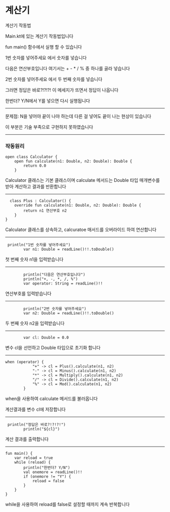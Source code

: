 # 계산기


계산기 작동법


Main.kt에 있는 계산기 작동법입니다

fun main() 함수에서 실행 할 수 있습니다 

1번 숫자를 넣어주세요 에서 숫자를 넣습니다

다음은 연산부호입니다 여기서는 + - * / % 중 하나를 골라 넣습니다

2번 숫자를 넣어주세요 에서 두 번째 숫자를 넣습니다

그러면 정답은 바로?!?!?! 이 메세지가 뜨면서 정답이 나옵니다

한번더? Y/N에서 Y를 넣으면 다시 실행됩니다

---

문제점: N을 넣어야 끝이 나야 하는데 다른 걸 넣어도 끝이 나는 현상이 있습니다

이 부분은 기술 부족으로 구현하지 못하였습니다

---

### 작동원리

```
open class Calculator {
    open fun calculate(n1: Double, n2: Double): Double {
        return 0.0
    }
```

Calculator 클래스는 기본 클래스이며 calculate 메서드는 Double 타입 매개변수를 받아 계산하고 결과를 반환합니다

---
```
  class Plus : Calculator() {
    override fun calculate(n1: Double, n2: Double): Double {
        return n1 연산부호 n2
    }
}
```
Calculator 클래스를 상속하고, calcuratoe 매서드를 오버라이드 하여 연산합니다

---
```
 println("1번 숫자를 넣어주세요")
        var n1: Double = readLine()!!.toDouble()
```
첫 번째 숫자 n1을 입력받습니다

---
```
        println("다음은 연산부호입니다")
        println("+, -, *, /, %")
        var operator: String = readLine()!!
```
연산부호를 입력받습니다

---
```
        println("2번 숫자를 넣어주세요")
        var n2: Double = readLine()!!.toDouble()
```
두 번째 숫자 n2을 입력받습니다

---
```
        var cl: Double = 0.0
```
변수 cl을 선언하고 Double 타입으로 초기화 합니다

---
```
when (operator) {
            "+" -> cl = Plus().calculate(n1, n2)
            "-" -> cl = Minus().calculate(n1, n2)
            "*" -> cl = Multiply().calculate(n1, n2)
            "/" -> cl = Divide().calculate(n1, n2)
            "%" -> cl = Mod().calculate(n1, n2)
        }
```
when을 사용하여 calculate 메서드를 불러옵니다

계산결과를 변수 cl에 저장합니다

---
```
 println("정답은 바로?!?!?!")
        println("${cl}")
```
계산 결과를 출력합니다

---
```
fun main() {
    var reload = true
    while (reload) {
        println("한번더? Y/N")
        val onemore = readLine()!!
        if (onemore != "Y") {
            reload = false
        }
    }
}
```
while을 사용하여 reload를 false로 설정할 때까지 계속 반복합니다
